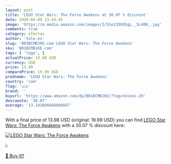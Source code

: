 ```yaml
---
layout: post
title: 'LEGO Star Wars: The Force Awakens at 30.07 % discount'
date: 2020-04-09 23:54:45
image: 'https://m.media-amazon.com/images/I/51e13OV8SgL._SL400_.jpg'
comments: true
category: ofertas
author: 'tole.es'
slug: 'B01BCMBJKE-com LEGO Star Wars: The Force Awakens'
sku: 'B01BCMBJKE-com'
tags: [ 'lego', ]
actualPrice: 13.98 USD
currency: USD
price: 13.98
comparePrice: 19.99 USD
prodname: 'LEGO Star Wars: The Force Awakens'
country: 'com'
flag: '🇺🇸'
brand: ''
buyurl: 'https://www.amazon.com/dp/B01BCMBJKE/?tag=tolees-20'
descuento: '30.07'
average: '13.141666666666667'
---
```


With a final price of 13.98 USD (original: 19.99 USD) you can find [LEGO Star Wars: The Force Awakens](https://www.amazon.com/dp/B01BCMBJKE/?tag=tolees-20) with a  30.07 % discount here:

[![LEGO Star Wars: The Force Awakens](https://m.media-amazon.com/images/I/51e13OV8SgL._SL400_.jpg)](https://www.amazon.com/dp/B01BCMBJKE/?tag=tolees-20)

ℹ️:


[🛒 Buy it!!](https://www.amazon.com/dp/B01BCMBJKE/?tag=tolees-20)
